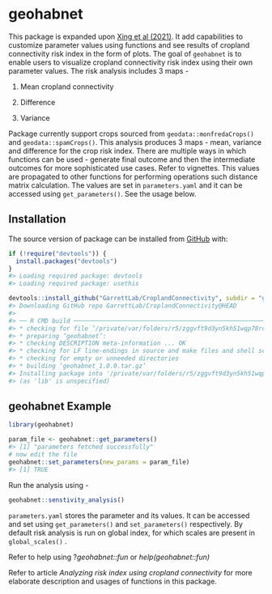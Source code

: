 
<!-- README.md is generated from README.Rmd. Please edit that file -->

# geohabnet

This package is expanded upon [Xing et al
(2021)](https://academic.oup.com/bioscience/article/70/9/744/5875255).
It add capabilities to customize parameter values using functions and
see results of cropland connectivity risk index in the form of plots.
The goal of `geohabnet` is to enable users to visualize cropland
connectivity risk index using their own parameter values. The risk
analysis includes 3 maps -

1.  Mean cropland connectivity

2.  Difference

3.  Variance

Package currently support crops sourced from `geodata::monfredaCrops()`
and `geodata::spamCrops()`. This analysis produces 3 maps - mean,
variance and difference for the crop risk index. There are multiple ways
in which functions can be used - generate final outcome and then the
intermediate outcomes for more sophisticated use cases. Refer to
vignettes. This values are propagated to other functions for performing
operations such distance matrix calculation. The values are set in
`parameters.yaml` and it can be accessed using `get_parameters()`. See
the usage below.

## Installation

The source version of package can be installed from
[GitHub](GarrettLab/CroplandConnectivity) with:

``` r
if (!require("devtools")) {
  install.packages("devtools")
}
#> Loading required package: devtools
#> Loading required package: usethis

devtools::install_github("GarrettLab/CroplandConnectivity", subdir = "geohabnet")
#> Downloading GitHub repo GarrettLab/CroplandConnectivity@HEAD
#> 
#> ── R CMD build ─────────────────────────────────────────────────────────────────
#> * checking for file ‘/private/var/folders/r5/zggvft9d3yn5kh51wqp78rd00000gn/T/RtmpwilOF7/remotesf3f6216b303/GarrettLab-CroplandConnectivity-132e50e/geohabnet/DESCRIPTION’ ... OK
#> * preparing ‘geohabnet’:
#> * checking DESCRIPTION meta-information ... OK
#> * checking for LF line-endings in source and make files and shell scripts
#> * checking for empty or unneeded directories
#> * building ‘geohabnet_1.0.0.tar.gz’
#> Installing package into '/private/var/folders/r5/zggvft9d3yn5kh51wqp78rd00000gn/T/RtmpD8scWO/temp_libpath1d72561f6d57'
#> (as 'lib' is unspecified)
```

## geohabnet Example

``` r
library(geohabnet)

param_file <- geohabnet::get_parameters()
#> [1] "parameters fetched successfully"
# now edit the file
geohabnet::set_parameters(new_params = param_file)
#> [1] TRUE
```

Run the analysis using -

``` r
geohabnet::senstivity_analysis()
```

`parameters.yaml` stores the parameter and its values. It can be
accessed and set using `get_parameters()` and `set_parameters()`
respectively. By default risk analysis is run on global index, for which
scales are present in `global_scales()` .

Refer to help using ?*geohabnet::fun* or *help(geohabnet::fun)*

Refer to article *Analyzing risk index using cropland connectivity* for
more elaborate description and usages of functions in this package.
